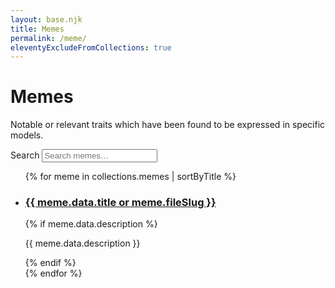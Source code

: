 ```yaml
---
layout: base.njk
title: Memes
permalink: /meme/
eleventyExcludeFromCollections: true
---
```

# Memes

Notable or relevant traits which have been found to be expressed in specific models.

<div class="catalog" data-catalog="meme">
  <div class="catalog__controls">
    <label class="catalog__control">
      <span>Search</span>
      <input type="search" data-filter-text placeholder="Search memes…">
    </label>
  </div>
  <ul class="catalog__list" data-catalog-list>
    {% for meme in collections.memes | sortByTitle %}
    <li class="catalog__item">
      <h3><a href="{{ meme.url }}">{{ meme.data.title or meme.fileSlug }}</a></h3>
      {% if meme.data.description %}
      <p>{{ meme.data.description }}</p>
      {% endif %}
    </li>
    {% endfor %}
  </ul>
</div>
